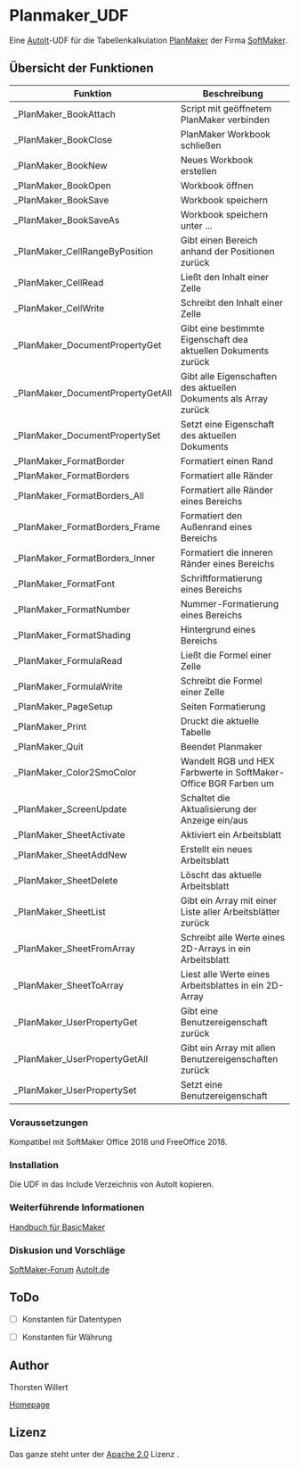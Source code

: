 # Planmaker_UDF

Eine [AutoIt](https://www.autoitscript.com/site/autoit/)-UDF für die Tabellenkalkulation [PlanMaker](https://www.softmaker.de/softmaker-office-planmaker) der Firma [SoftMaker](https://www.softmaker.de/softmaker-office).

## Übersicht der Funktionen

| Funktion | Beschreibung |
|--------|--------|
| _PlanMaker_BookAttach| Script mit geöffnetem PlanMaker verbinden|
| _PlanMaker_BookClose| PlanMaker Workbook schließen|
| _PlanMaker_BookNew|Neues Workbook erstellen|
| _PlanMaker_BookOpen|Workbook öffnen|
| _PlanMaker_BookSave|Workbook speichern|
|_PlanMaker_BookSaveAs|Workbook speichern unter ...|
|_PlanMaker_CellRangeByPosition|Gibt einen Bereich anhand der Positionen zurück|
|_PlanMaker_CellRead |Ließt den Inhalt einer Zelle|
| _PlanMaker_CellWrite |Schreibt den Inhalt einer Zelle|
| _PlanMaker_DocumentPropertyGet |Gibt eine bestimmte Eigenschaft dea aktuellen Dokuments zurück|
| _PlanMaker_DocumentPropertyGetAll |Gibt alle Eigenschaften des aktuellen Dokuments als Array zurück|
| _PlanMaker_DocumentPropertySet |Setzt eine Eigenschaft des aktuellen Dokuments|
| _PlanMaker_FormatBorder |Formatiert einen Rand|
| _PlanMaker_FormatBorders |Formatiert alle Ränder|
| _PlanMaker_FormatBorders_All |Formatiert alle Ränder eines Bereichs|
| _PlanMaker_FormatBorders_Frame |Formatiert den Außenrand eines Bereichs|
| _PlanMaker_FormatBorders_Inner |Formatiert die inneren Ränder eines Bereichs|
| _PlanMaker_FormatFont |Schriftformatierung eines Bereichs|
| _PlanMaker_FormatNumber |Nummer-Formatierung eines Bereichs|
| _PlanMaker_FormatShading |Hintergrund eines Bereichs|
| _PlanMaker_FormulaRead |Ließt die Formel einer Zelle|
| _PlanMaker_FormulaWrite |Schreibt die Formel einer Zelle|
| _PlanMaker_PageSetup |Seiten Formatierung|
| _PlanMaker_Print |Druckt die aktuelle Tabelle|
| _PlanMaker_Quit |Beendet Planmaker|
| _PlanMaker_Color2SmoColor |Wandelt RGB und HEX Farbwerte in SoftMaker-Office BGR Farben um|
| _PlanMaker_ScreenUpdate |Schaltet die Aktualisierung der Anzeige ein/aus|
| _PlanMaker_SheetActivate |Aktiviert ein Arbeitsblatt|
| _PlanMaker_SheetAddNew |Erstellt ein neues Arbeitsblatt|
| _PlanMaker_SheetDelete |Löscht das aktuelle Arbeitsblatt|
| _PlanMaker_SheetList |Gibt ein Array mit einer Liste aller Arbeitsblätter zurück|
| _PlanMaker_SheetFromArray |Schreibt alle Werte eines 2D-Arrays in ein Arbeitsblatt|
| _PlanMaker_SheetToArray |Liest alle Werte eines Arbeitsblattes in ein 2D-Array|
| _PlanMaker_UserPropertyGet |Gibt eine Benutzereigenschaft zurück|
| _PlanMaker_UserPropertyGetAll |Gibt ein Array mit allen Benutzereigenschaften zurück|
| _PlanMaker_UserPropertySet |Setzt eine Benutzereigenschaft|

### Voraussetzungen

Kompatibel mit SoftMaker Office 2018 und FreeOffice 2018.


### Installation

Die UDF in das Include Verzeichnis von AutoIt kopieren.


### Weiterführende Informationen

[Handbuch für BasicMaker](http://www.softmaker.net/down/bm2016manual_de.pdf)

### Diskusion und Vorschläge

[SoftMaker-Forum](https://forum.softmaker.de/viewtopic.php?f=230&t=22648)
[AutoIt.de](https://autoit.de/thread/85113-planmaker-udf-tabellenkalkulation-von-softmaker-office-und-freeoffice/)


## ToDo

- [ ] Konstanten für Datentypen
- [ ] Konstanten für Währung


## Author
Thorsten Willert

[Homepage](http://www.thorsten-willert.de/)

## Lizenz
Das ganze steht unter der [Apache 2.0](https://github.com/THWillert/HomeMatic_CSS/blob/master/LICENSE) Lizenz
.
